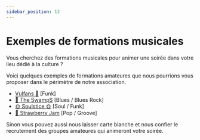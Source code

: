 ```yaml
---
sidebar_position: 13
---
```


# Exemples de formations musicales

Vous cherchez des formations musicales pour animer une soirée dans votre lieu dédié à la culture ?

Voici quelques exemples de formations amateures que nous pourrions vous proposer dans le périmètre de notre association.

- [Vulfans 🎸](https://bento.me/vulfans) [Funk]
- [💙 The SwampS](https://bento.me/the-swamps-band) [Blues / Blues Rock]
- [🌞 Soulstice 🌞](https://bento.me/soulstice-band)  [Soul / Funk]
- [🍓 Strawberry Jam](https://bento.me/strawberry-jam-band) [Pop / Groove]

Sinon vous pouvez aussi nous laisser carte blanche et nous confier le recrutement des groupes amateures qui animeront votre soirée.
